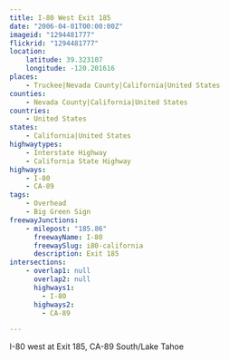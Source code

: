 ```yaml
---
title: I-80 West Exit 185
date: "2006-04-01T00:00:00Z"
imageid: "1294481777"
flickrid: "1294481777"
location:
    latitude: 39.323107
    longitude: -120.201616
places:
    - Truckee|Nevada County|California|United States
counties:
    - Nevada County|California|United States
countries:
    - United States
states:
    - California|United States
highwaytypes:
    - Interstate Highway
    - California State Highway
highways:
    - I-80
    - CA-89
tags:
    - Overhead
    - Big Green Sign
freewayJunctions:
    - milepost: "185.86"
      freewayName: I-80
      freewaySlug: i80-california
      description: Exit 185
intersections:
    - overlap1: null
      overlap2: null
      highways1:
        - I-80
      highways2:
        - CA-89

---
```

I-80 west at Exit 185, CA-89 South/Lake Tahoe